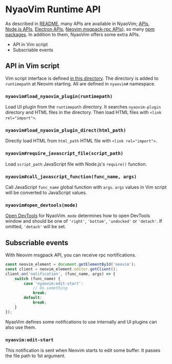 NyaoVim Runtime API
===================

As described in [README](../README.md), many APIs are available in NyaoVim; [<neovim-component> APIs](https://github.com/rhysd/neovim-component), [Node.js APIs](https://nodejs.org/en/docs/), [Electron APIs](https://github.com/atom/electron/tree/master/docs/api), [Neovim msgpack-rpc APIs](https://neovim.io/doc/user/msgpack_rpc.html)), so many [npm packages](https://www.npmjs.com/).
In addition to them, NyaoVim offers some extra APIs.

- API in Vim script
- Subscriable events

## API in Vim script

Vim script interface is defined [in this directory](../runtime).  The directory is added to `runtimepath` at Neovim starting.  All are defined in `nyaovim#` namespace.

### `nyaovim#load_nyaovim_plugin(runtimepath)`

Load UI plugin from the `runtimepath` directory.  It searches `nyaovim-plugin` directory and HTML files in the directory.  Then load HTML files with `<link rel="import">`.

### `nyaovim#load_nyaovim_plugin_direct(html_path)`

Directly load HTML from `html_path` HTML file with `<link rel="import">`.

### `nyaovim#require_javascript_file(script_path)`

Load `script_path` JavaScript file with Node.js's `require()` function.

### `nyaovim#call_javascript_function(func_name, args)`

Call JavaScript `func_name` global function with `args`.  `args` values in Vim script will be converted to JavaScript values.

### `nyaovim#open_devtools(mode)`

[Open DevTools](https://github.com/electron/electron/blob/master/docs/api/web-contents.md#contentsopendevtoolsoptions) for NyaoVim.  `mode` determines how to open DevTools window and should be one of `'right'`, `'bottom'`, `'undocked'` or `'detach'`.  If omitted, `'detach'` will be set.

## Subscriable events

With Neovim msgpack API, you can receive rpc nortifications.

```javascript
const neovim_element = document.getElementById('neovim');
const client = neovim_element.editor.getClient();
client.on('notification', (func_name, args) => {
    switch (func_name) {
        case 'nyaovim:edit-start':
            // Do something
            break;
        default:
            break;
    }
});
```

NyaoVim defines some notifications to use internally and UI plugins can also use them.

### `nyaovim:edit-start`

This notification is sent when Neovim starts to edit some buffer.  It passes the file path to 1st argument.


